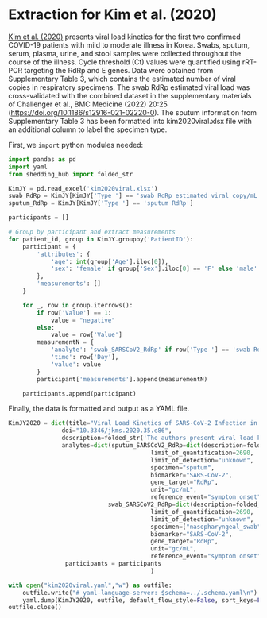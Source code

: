 # Extraction for Kim et al. (2020)

[Kim et al. (2020)](https://doi.org/10.3346/jkms.2020.35.e86) presents viral load kinetics for the first two confirmed COVID-19 patients with mild to moderate illness in Korea. Swabs, sputum, serum, plasma, urine, and stool samples were collected throughout the course of the illness. Cycle threshold (Ct) values were quantified using rRT-PCR targeting the RdRp and E genes. Data were obtained from Supplementary Table 3, which contains the estimated number of viral copies in respiratory specimens. The swab RdRp estimated viral load was cross-validated with the combined dataset in the supplementary materials of Challenger et al., BMC Medicine (2022) 20:25 (https://doi.org/10.1186/s12916-021-02220-0). The sputum information from Supplementary Table 3 has been formatted into kim2020viral.xlsx file with an additional column to label the specimen type.

First, we `import` python modules needed:

```python
import pandas as pd
import yaml
from shedding_hub import folded_str
```

```python
KimJY = pd.read_excel('kim2020viral.xlsx')
swab_RdRp = KimJY[KimJY['Type '] == 'swab RdRp estimated viral copy/mL']
sputum_RdRp = KimJY[KimJY['Type '] == 'sputum RdRp']
```


```python
participants = []

# Group by participant and extract measurements
for patient_id, group in KimJY.groupby('PatientID'):
    participant = {
        'attributes': {
            'age': int(group['Age'].iloc[0]),
            'sex': 'female' if group['Sex'].iloc[0] == 'F' else 'male'
        },
        'measurements': []
    }

    for _, row in group.iterrows():
        if row['Value'] == 1:
            value = "negative"
        else:
            value = row['Value']
        measurementN = {
            'analyte': 'swab_SARSCoV2_RdRp' if row['Type '] == 'swab RdRp estimated viral copy/mL' else 'sputum_SARSCoV2_RdRp',
            'time': row['Day'],
            'value': value
        }
        participant['measurements'].append(measurementN)

    participants.append(participant)
```

Finally, the data is formatted and output as a YAML file.

```python
KimJY2020 = dict(title="Viral Load Kinetics of SARS-CoV-2 Infection in First Two Patients in Korea",
               doi="10.3346/jkms.2020.35.e86",
               description=folded_str('The authors present viral load kinetics for the first two confirmed COVID-19 patients with mild to moderate illness in Korea. Swabs, sputum, serum, plasma, urine, and stool samples were collected throughout the illness. Cycle threshold (Ct) values were quantified using rRT-PCR targeting the RdRp and E genes. Data were obtained from the supplementary material.\n'),
               analytes=dict(sputum_SARSCoV2_RdRp=dict(description=folded_str("Cycle threshold (Ct) values were quantified using rRT-PCR targeting the RdRp gene in sputum samples. Ct values were then converted into estimated viral copies per mL, with a detection limit of 2,690 copies/mL. The RNA copy number was calculated by the authors using a standard curve derived from Ct values of plasmid DNA, as noted in the supplementary material.\n"),
                                        limit_of_quantification=2690,
                                        limit_of_detection="unknown",
                                        specimen="sputum",
                                        biomarker="SARS-CoV-2",
                                        gene_target="RdRp",
                                        unit="gc/mL",
                                        reference_event="symptom onset",),
                            swab_SARSCoV2_RdRp=dict(description=folded_str("Cycle threshold (Ct) values were quantified using rRT-PCR targeting the RdRp gene in swab samples. Ct values were then converted into estimated viral copies per mL, with a detection limit of 2,690 copies/mL. The RNA copy number was calculated by the authors using a standard curve derived from Ct values of plasmid DNA, as noted in the supplementary material.\n"),
                                        limit_of_quantification=2690,
                                        limit_of_detection="unknown",
                                        specimen=["nasopharyngeal_swab", "oropharyngeal_swab"],
                                        biomarker="SARS-CoV-2",
                                        gene_target="RdRp",
                                        unit="gc/mL",
                                        reference_event="symptom onset",)),
                participants = participants
                                        )

with open("kim2020viral.yaml","w") as outfile:
    outfile.write("# yaml-language-server: $schema=../.schema.yaml\n")
    yaml.dump(KimJY2020, outfile, default_flow_style=False, sort_keys=False)
outfile.close()
```
